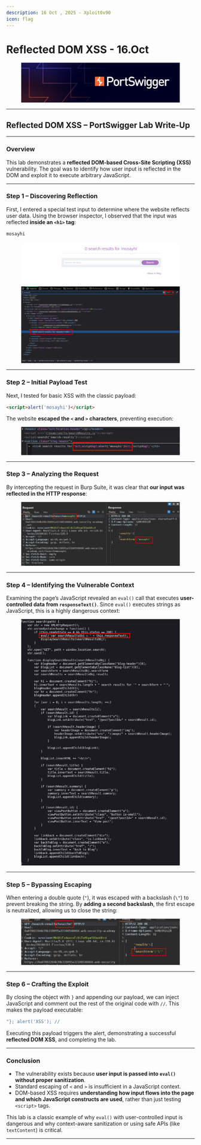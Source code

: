 ```yaml
---
description: 16 Oct , 2025 - Xploit0x90
icon: flag
---
```


# Reflected DOM XSS - 16.Oct

<figure><img src="../.gitbook/assets/4A6B75FE-1E4A-45DE-B2E1-E5B2DDB74596.webp" alt=""><figcaption></figcaption></figure>

***

## Reflected DOM XSS – PortSwigger Lab Write-Up

***

### Overview

This lab demonstrates a **reflected DOM-based Cross-Site Scripting (XSS)** vulnerability. The goal was to identify how user input is reflected in the DOM and exploit it to execute arbitrary JavaScript.

***

### Step 1 – Discovering Reflection

First, I entered a special test input to determine where the website reflects user data. Using the browser inspector, I observed that the input was reflected **inside an `<h1>` tag**:

```html
mosayhi
```

<figure><img src="../.gitbook/assets/image (14).png" alt=""><figcaption></figcaption></figure>

***

### Step 2 – Initial Payload Test

Next, I tested for basic XSS with the classic payload:

```html
<script>alert('mosayhi')</script>
```

The website **escaped the `<` and `>` characters**, preventing execution:

<figure><img src="../.gitbook/assets/image (1) (1).png" alt=""><figcaption></figcaption></figure>

***

### Step 3 – Analyzing the Request

By intercepting the request in Burp Suite, it was clear that **our input was reflected in the HTTP response**:

<figure><img src="../.gitbook/assets/image (2) (1).png" alt=""><figcaption></figcaption></figure>



***

### Step 4 – Identifying the Vulnerable Context

Examining the page’s JavaScript revealed an `eval()` call that executes **user-controlled data from `responseText()`**. Since `eval()` executes strings as JavaScript, this is a highly dangerous context:

<figure><img src="../.gitbook/assets/image (3) (1).png" alt=""><figcaption></figcaption></figure>



***

### Step 5 – Bypassing Escaping

When entering a double quote (`"`), it was escaped with a backslash (`\"`) to prevent breaking the string. By **adding a second backslash**, the first escape is neutralized, allowing us to close the string:

<figure><img src="../.gitbook/assets/image (4) (2).png" alt=""><figcaption></figcaption></figure>

***

### Step 6 – Crafting the Exploit

By closing the object with `}` and appending our payload, we can inject JavaScript and comment out the rest of the original code with `//`. This makes the payload executable:

```javascript
"}; alert('XSS'); //
```

Executing this payload triggers the alert, demonstrating a successful **reflected DOM XSS**, and completing the lab.

***

### Conclusion

* The vulnerability exists because **user input is passed into `eval()` without proper sanitization**.
* Standard escaping of `<` and `>` is insufficient in a JavaScript context.
* DOM-based XSS requires **understanding how input flows into the page and which JavaScript constructs are used**, rather than just testing `<script>` tags.

This lab is a classic example of why `eval()` with user-controlled input is dangerous and why context-aware sanitization or using safe APIs (like `textContent`) is critical.

***
